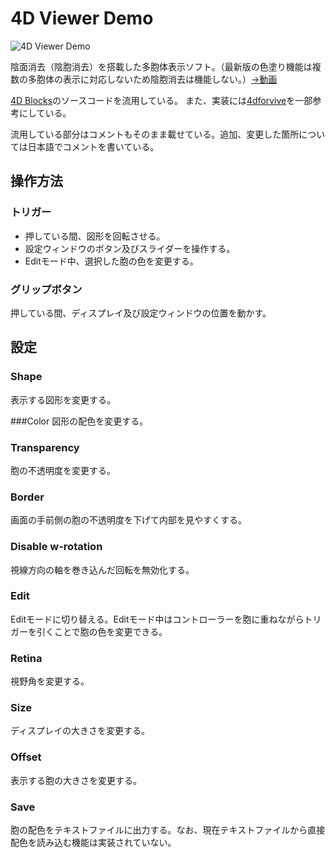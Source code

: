 # 4D Viewer Demo

![4D Viewer Demo](https://gyazo.com/d1925f09be7e199be6ecca24a74cb23c.jpg)

陰面消去（陰胞消去）を搭載した多胞体表示ソフト。（最新版の色塗り機能は複数の多胞体の表示に対応しないため陰胞消去は機能しない。）[→動画](https://youtu.be/LQwlI3UJW3g)

[4D Blocks](http://www.urticator.net/blocks/v6/index.html)のソースコードを流用している。
また、実装には[4dforvive](https://github.com/leo92613/4dforvive)を一部参考にしている。

流用している部分はコメントもそのまま載せている。追加、変更した箇所については日本語でコメントを書いている。

## 操作方法

### トリガー
- 押している間、図形を回転させる。
- 設定ウィンドウのボタン及びスライダーを操作する。
- Editモード中、選択した胞の色を変更する。

### グリップボタン
押している間、ディスプレイ及び設定ウィンドウの位置を動かす。

## 設定
### Shape
表示する図形を変更する。

###Color
図形の配色を変更する。

### Transparency
胞の不透明度を変更する。

### Border
画面の手前側の胞の不透明度を下げて内部を見やすくする。

### Disable w-rotation
視線方向の軸を巻き込んだ回転を無効化する。

### Edit
Editモードに切り替える。Editモード中はコントローラーを胞に重ねながらトリガーを引くことで胞の色を変更できる。

### Retina
視野角を変更する。

### Size
ディスプレイの大きさを変更する。

### Offset
表示する胞の大きさを変更する。

### Save
胞の配色をテキストファイルに出力する。なお、現在テキストファイルから直接配色を読み込む機能は実装されていない。
